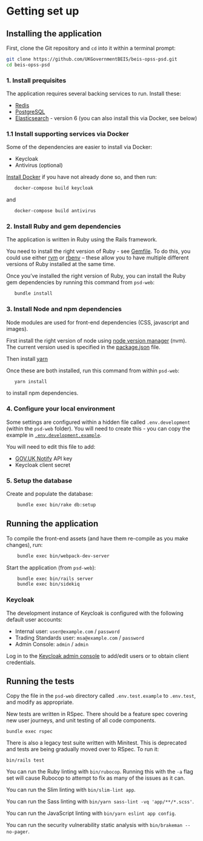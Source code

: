 # Getting set up

## Installing the application

First, clone the Git repository and `cd` into it within a terminal prompt:

```bash
git clone https://github.com/UKGovernmentBEIS/beis-opss-psd.git
cd beis-opss-psd
```

### 1. Install prequisites

The application requires several backing services to run. Install these:

* [Redis](https://redis.io/download)
* [PostgreSQL](https://www.postgresql.org/download/)
* [Elasticsearch](https://www.elastic.co/guide/en/elasticsearch/reference/6.8/install-elasticsearch.html) - version 6 (you can also install this via Docker, see below)

### 1.1 Install supporting services via Docker

Some of the dependencies are easier to install via Docker:

* Keycloak
* Antivirus (optional)

[Install Docker](https://docs.docker.com/install/) if you have not already done so, and then run:

```bash
   docker-compose build keycloak
```

and

```bash
   docker-compose build antivirus
```

### 2. Install Ruby and gem dependencies

The application is written in Ruby using the Rails framework.

You need to install the right version of Ruby - see [Gemfile](./psd-web/Gemfile). To do this, you could use either [rvm](https://rvm.io/rvm/install) or [rbenv](https://github.com/rbenv/rbenv) – these allow you to have multiple different versions of Ruby installed at the same time.

Once you’ve installed the right version of Ruby, you can install the Ruby gem dependencies by running this command from `psd-web`:

```bash
   bundle install
```


### 3. Install Node and npm dependencies

Node modules are used for front-end dependencies (CSS, javascript and images).

First install the right version of node using [node version manager](https://github.com/nvm-sh/nvm#installing-and-updating) (nvm). The current version used is specified in the [package.json](./psd-web/package.json) file.

Then install [yarn](https://classic.yarnpkg.com/en/docs/install)

Once these are both installed, run this command from within `psd-web`:

```bash
   yarn install
```

to install npm dependencies.

### 4. Configure your local environment

Some settings are configured within a hidden file called `.env.development` (within the `psd-web` folder). You will need to create this - you can copy the example in [`.env.development.example`](./psd-web/.env.development.example).

You will need to edit this file to add:

* [GOV.UK Notify](https://www.notifications.service.gov.uk) API key
* Keycloak client secret


### 5. Setup the database

Create and populate the database:

```bash
    bundle exec bin/rake db:setup
```

## Running the application

To compile the front-end assets (and have them re-compile as you make changes), run:

```bash
    bundle exec bin/webpack-dev-server
```

Start the application (from `psd-web`):

```bash
    bundle exec bin/rails server
    bundle exec bin/sidekiq
```

### Keycloak

The development instance of Keycloak is configured with the following default user accounts:

* Internal user: `user@example.com` / `password`
* Trading Standards user: `msa@example.com` / `password`
* Admin Console: `admin` / `admin`

Log in to the [Keycloak admin console](http://keycloak:8080/auth/admin) to add/edit users or to obtain client credentials.


## Running the tests

Copy the file in the `psd-web` directory called `.env.test.example` to `.env.test`, and modify as appropriate.

New tests are written in RSpec. There should be a feature spec covering new user journeys, and unit testing of all code components.

    bundle exec rspec

There is also a legacy test suite written with Minitest. This is deprecated and tests are being gradually moved over to RSpec. To run it:

    bin/rails test

You can run the Ruby linting with `bin/rubocop`. Running this with the `-a` flag set will cause Rubocop to attempt to fix as many of the issues as it can.

You can run the Slim linting with `bin/slim-lint app`.

You can run the Sass linting with `bin/yarn sass-lint -vq 'app/**/*.scss'`.

You can run the JavaScript linting with `bin/yarn eslint app config`.

You can run the security vulnerability static analysis with `bin/brakeman --no-pager`.
